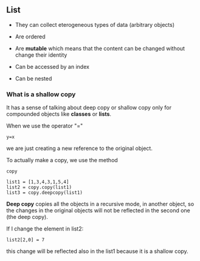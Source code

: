 ## List

- They can collect eterogeneous types of data (arbitrary objects)
- Are ordered 
- Are **mutable** which means that the content can be changed without change their identity

- Can be accessed by an index
- Can be nested


### What is a shallow copy

It has a sense of talking about deep copy or shallow copy only for 
compounded objects like **classes** or **lists**.

When we use the operator "="

    y=x

we are just creating a new reference to the original object.

To actually make a copy, we use the method

    copy

    list1 = [1,3,4,3,1,5,4]
    list2 = copy.copy(list1)
    list3 = copy.deepcopy(list1)

**Deep copy** copies all the objects in a recursive mode, in another object, 
so the changes in the original objects will not be reflected in the second one (the deep copy).

If I change the element in list2:

    list2[2,0] = 7

this change will be reflected also in the list1 because it is a shallow copy.

